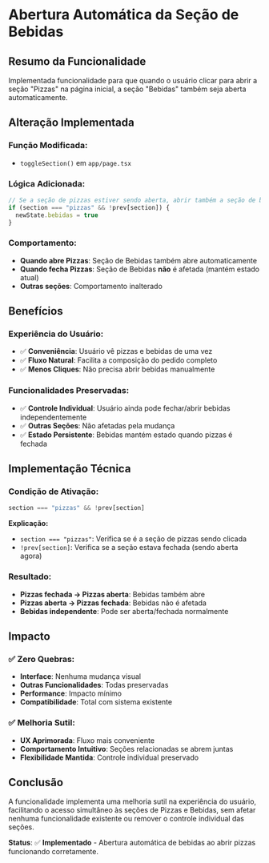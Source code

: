 # Abertura Automática da Seção de Bebidas

## Resumo da Funcionalidade

Implementada funcionalidade para que quando o usuário clicar para abrir a seção "Pizzas" na página inicial, a seção "Bebidas" também seja aberta automaticamente.

## Alteração Implementada

### **Função Modificada:**
- `toggleSection()` em `app/page.tsx`

### **Lógica Adicionada:**
```typescript
// Se a seção de pizzas estiver sendo aberta, abrir também a seção de bebidas
if (section === "pizzas" && !prev[section]) {
  newState.bebidas = true
}
```

### **Comportamento:**
- **Quando abre Pizzas**: Seção de Bebidas também abre automaticamente
- **Quando fecha Pizzas**: Seção de Bebidas **não** é afetada (mantém estado atual)
- **Outras seções**: Comportamento inalterado

## Benefícios

### **Experiência do Usuário:**
- ✅ **Conveniência**: Usuário vê pizzas e bebidas de uma vez
- ✅ **Fluxo Natural**: Facilita a composição do pedido completo
- ✅ **Menos Cliques**: Não precisa abrir bebidas manualmente

### **Funcionalidades Preservadas:**
- ✅ **Controle Individual**: Usuário ainda pode fechar/abrir bebidas independentemente
- ✅ **Outras Seções**: Não afetadas pela mudança
- ✅ **Estado Persistente**: Bebidas mantém estado quando pizzas é fechada

## Implementação Técnica

### **Condição de Ativação:**
```typescript
section === "pizzas" && !prev[section]
```

**Explicação:**
- `section === "pizzas"`: Verifica se é a seção de pizzas sendo clicada
- `!prev[section]`: Verifica se a seção estava fechada (sendo aberta agora)

### **Resultado:**
- **Pizzas fechada → Pizzas aberta**: Bebidas também abre
- **Pizzas aberta → Pizzas fechada**: Bebidas não é afetada
- **Bebidas independente**: Pode ser aberta/fechada normalmente

## Impacto

### **✅ Zero Quebras:**
- **Interface**: Nenhuma mudança visual
- **Outras Funcionalidades**: Todas preservadas
- **Performance**: Impacto mínimo
- **Compatibilidade**: Total com sistema existente

### **✅ Melhoria Sutil:**
- **UX Aprimorada**: Fluxo mais conveniente
- **Comportamento Intuitivo**: Seções relacionadas se abrem juntas
- **Flexibilidade Mantida**: Controle individual preservado

## Conclusão

A funcionalidade implementa uma melhoria sutil na experiência do usuário, facilitando o acesso simultâneo às seções de Pizzas e Bebidas, sem afetar nenhuma funcionalidade existente ou remover o controle individual das seções.

**Status**: ✅ **Implementado** - Abertura automática de bebidas ao abrir pizzas funcionando corretamente. 